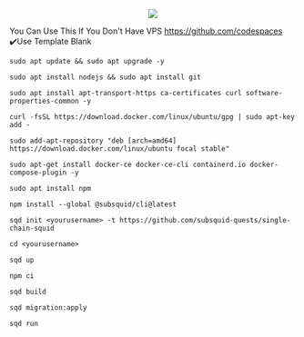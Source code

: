 <p align="center">
  <img height="auto" width="auto" src="https://i.imgur.com/N9KAUN8.png">
</p>

You Can Use This If You Don't Have VPS
https://github.com/codespaces
✔️Use Template Blank
```
sudo apt update && sudo apt upgrade -y
```

```
sudo apt install nodejs && sudo apt install git
```

```
sudo apt install apt-transport-https ca-certificates curl software-properties-common -y
```

```
curl -fsSL https://download.docker.com/linux/ubuntu/gpg | sudo apt-key add -
```

```
sudo add-apt-repository "deb [arch=amd64] https://download.docker.com/linux/ubuntu focal stable"
```

```
sudo apt-get install docker-ce docker-ce-cli containerd.io docker-compose-plugin -y
```

```
sudo apt install npm
```

```
npm install --global @subsquid/cli@latest
```

```
sqd init <yourusername> -t https://github.com/subsquid-quests/single-chain-squid
```

```
cd <yourusername>
```

```
sqd up
```

```
npm ci
```

```
sqd build
```

```
sqd migration:apply
```

```
sqd run
```

